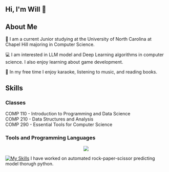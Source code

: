 ## Hi, I'm Will 👋

## About Me
🏫 I am a current Junior studying at the University of North Carolina at Chapel Hill majoring in Computer Science.  

💻 I am interested in LLM model and Deep Learning algorithms in computer science. I also enjoy learning about game development.  

🎤 In my free time I enjoy karaoke, listening to music, and reading books.


## Skills

### Classes
COMP 110 - Introduction to Programming and Data Science  
COMP 210 - Data Structures and Analysis  
COMP 290 - Essential Tools for Computer Science  

### Tools and Programming Languages
<p align="center">
  <a href="https://skillicons.dev">
    <img src="https://skillicons.dev/icons?i=python,java,javascript,git,docker" />
  </a>
</p>

[![My Skills](https://skillicons.dev/icons?i=python&perline=3)](https://skillicons.dev)
I have worked on automated rock-paper-scissor predicting model thorugh python.

<!--
**wkim1114/wkim1114** is a ✨ _special_ ✨ repository because its `README.md` (this file) appears on your GitHub profile.

Here are some ideas to get you started:

- 🔭 I’m currently working on ...
- 🌱 I’m currently learning ...
- 👯 I’m looking to collaborate on ...
- 🤔 I’m looking for help with ...
- 💬 Ask me about ...
- 📫 How to reach me: ...
- 😄 Pronouns: ...
- ⚡ Fun fact: ...
-->
